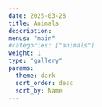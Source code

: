 ```yaml
---
date: 2025-03-28
title: Animals
description:
menus: "main"
#categories: ["animals"]
weight: 1
type: "gallery"
params:
  theme: dark
  sort_order: desc
  sort_by: Name
---
```

